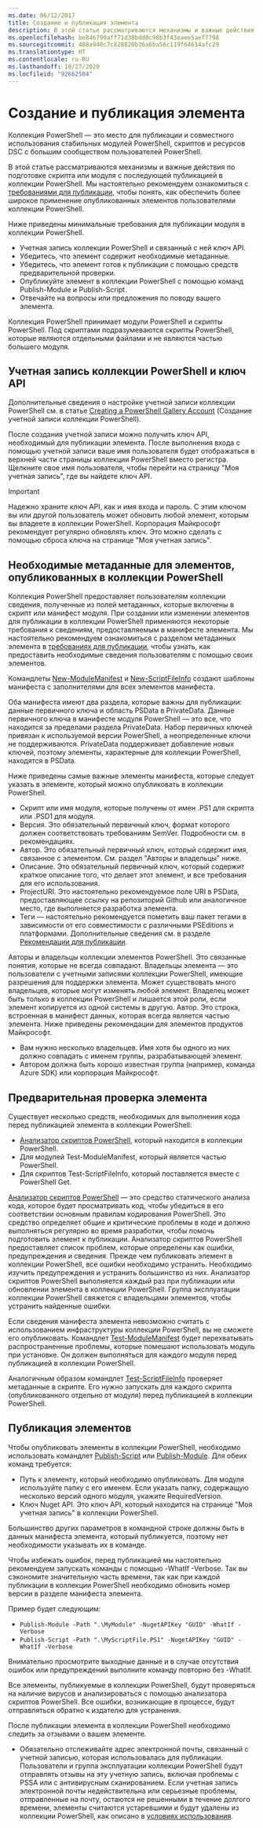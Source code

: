```yaml
---
ms.date: 06/12/2017
title: Создание и публикация элемента
description: В этой статье рассматриваются механизмы и важные действия по подготовке скрипта или модуля с последующей публикацией в коллекции PowerShell.
ms.openlocfilehash: be846799aff71d38bdd0c98b3f43eaee5aef7798
ms.sourcegitcommit: 488a940c7c828820b36a6ba56c119f64614afc29
ms.translationtype: HT
ms.contentlocale: ru-RU
ms.lasthandoff: 10/27/2020
ms.locfileid: "92662504"
---
```

# <a name="creating-and-publishing-an-item"></a>Создание и публикация элемента

Коллекция PowerShell — это место для публикации и совместного использования стабильных модулей PowerShell, скриптов и ресурсов DSC с большим сообществом пользователей PowerShell.

В этой статье рассматриваются механизмы и важные действия по подготовке скрипта или модуля с последующей публикацией в коллекции PowerShell. Мы настоятельно рекомендуем ознакомиться с [требованиями для публикации](../../concepts/publishing-guidelines.md), чтобы понять, как обеспечить более широкое применение опубликованных элементов пользователями коллекции PowerShell.

Ниже приведены минимальные требования для публикации модуля в коллекции PowerShell.

- Учетная запись коллекции PowerShell и связанный с ней ключ API.
- Убедитесь, что элемент содержит необходимые метаданные.
- Убедитесь, что элемент готов к публикации с помощью средств предварительной проверки.
- Опубликуйте элемент в коллекции PowerShell с помощью команд Publish-Module и Publish-Script.
- Отвечайте на вопросы или предложения по поводу вашего элемента.

Коллекция PowerShell принимает модули PowerShell и скрипты PowerShell. Под скриптами подразумеваются скрипты PowerShell, которые являются отдельными файлами и не являются частью большего модуля.

## <a name="powershell-gallery-account-and-api-key"></a>Учетная запись коллекции PowerShell и ключ API

Дополнительные сведения о настройке учетной записи коллекции PowerShell см. в статье [Creating a PowerShell Gallery Account](creating-an-account.md) (Создание учетной записи коллекции PowerShell).

После создания учетной записи можно получить ключ API, необходимый для публикации элемента. После выполнения входа с помощью учетной записи ваше имя пользователя будет отображаться в верхней части страницы коллекции PowerShell вместо регистра. Щелкните свое имя пользователя, чтобы перейти на страницу "Моя учетная запись", где вы найдете ключ API.

> [!IMPORTANT]
> Надежно храните ключ API, как и имя входа и пароль. С этим ключом вы или другой пользователь может обновить любой элемент, которым вы владеете в коллекции PowerShell. Корпорация Майкрософт рекомендует регулярно обновлять ключ. Это можно сделать с помощью сброса ключа на странице "Моя учетная запись".

## <a name="required-metadata-for-items-published-to-the-powershell-gallery"></a>Необходимые метаданные для элементов, опубликованных в коллекции PowerShell

Коллекция PowerShell предоставляет пользователям коллекции сведения, полученные из полей метаданных, которые включены в скрипт или манифест модуля. При создании или изменении элементов для публикации в коллекции PowerShell применяются некоторые требования к сведениям, предоставляемым в манифесте элемента. Мы настоятельно рекомендуем ознакомиться с разделом метаданных элемента в [требованиях для публикации](../../concepts/publishing-guidelines.md), чтобы узнать, как предоставить необходимые сведения пользователям с помощью своих элементов.

Командлеты [New-ModuleManifest](/powershell/module/microsoft.powershell.core/new-modulemanifest) и [New-ScriptFileInfo](/powershell/module/PowerShellGet/New-ScriptFileInfo) создают шаблоны манифеста с заполнителями для всех элементов манифеста.

Оба манифеста имеют два раздела, которые важны для публикации: данные первичного ключа и область PSData в PrivateData. Данные первичного ключа в манифесте модуля PowerShell — это все, что находится за пределами раздела PrivateData. Набор первичных ключей привязан к используемой версии PowerShell, а неопределенные ключи не поддерживаются. PrivateData поддерживает добавление новых ключей, поэтому элементы, характерные для коллекции PowerShell, находятся в PSData.

Ниже приведены самые важные элементы манифеста, которые следует указать в элементе, который можно опубликовать в коллекции PowerShell.

- Скрипт или имя модуля, которые получены от имен .PS1 для скрипта или .PSD1 для модуля.
- Версия. Это обязательный первичный ключ, формат которого должен соответствовать требованиям SemVer. Подробности см. в рекомендациях.
- Автор. Это обязательный первичный ключ, который содержит имя, связанное с элементом. См. раздел "Авторы и владельцы" ниже.
- Описание. Это обязательный первичный ключ, который содержит краткое описание того, что делает этот элемент, и все требования для его использования.
- ProjectURI. Это настоятельно рекомендуемое поле URI в PSData, предоставляющее ссылку на репозиторий Github или аналогичное место, где выполняется разработка элемента.
- Теги — настоятельно рекомендуется пометить ваш пакет тегами в зависимости от его совместимости с различными PSEditions и платформами. Дополнительные сведения см. в разделе [Рекомендации для публикации](../../concepts/publishing-guidelines.md#tag-your-package-with-the-compatible-pseditions-and-platforms).

Авторы и владельцы коллекции элементов PowerShell. Это связанные понятия, которые не всегда совпадают. Владельцы элемента — это пользователи с учетными записями коллекции PowerShell, имеющие разрешения для поддержки элемента. Может существовать много владельцев, которые могут изменять любой элемент. Владелец может быть только в коллекции PowerShell и лишается этой роли, если элемент копируется из одной системы в другую. Автор. Это строка, встроенная в манифест данных, которая всегда является частью элемента. Ниже приведены рекомендации для элементов продуктов Майкрософт.

- Вам нужно несколько владельцев. Имя хотя бы одного из них должно совпадать с именем группы, разрабатывающей элемент.
- Автором должна быть хорошо известная группа (например, команда Azure SDK) или корпорация Майкрософт.

## <a name="pre-validate-your-item"></a>Предварительная проверка элемента

Существует несколько средств, необходимых для выполнения кода перед публикацией элемента в коллекции PowerShell:

- [Анализатор скриптов PowerShell](https://www.powershellgallery.com/packages/PSScriptAnalyzer/), который находится в коллекции PowerShell.
- Для модулей Test-ModuleManifest, который является частью PowerShell.
- Для скриптов Test-ScriptFileInfo, который поставляется вместе с PowerShell Get.

[Анализатор скриптов PowerShell](https://www.powershellgallery.com/packages/PSScriptAnalyzer/) — это средство статического анализа кода, которое будет просматривать код, чтобы убедиться в его соответствии основным правилам кодирования PowerShell. Это средство определяет общие и критические проблемы в коде и должно выполняться регулярно во время разработки, чтобы помочь подготовить элемент к публикации. Анализатор скриптов PowerShell предоставляет список проблем, которые определены как ошибки, предупреждения и сведения. Прежде чем публиковать элемент в коллекции PowerShell, все ошибки необходимо устранить. Необходимо изучить предупреждения и устранить большинство из них. Анализатор скриптов PowerShell выполняется каждый раз при публикации или обновлении элемента в коллекции PowerShell. Группа эксплуатации коллекции PowerShell свяжется с владельцами элементов, чтобы устранить найденные ошибки.

Если сведения манифеста элемента невозможно считать с использованием инфраструктуры коллекции PowerShell, вы не сможете его опубликовать.
Командлет [Test-ModuleManifest](/powershell/module/microsoft.powershell.core/test-modulemanifest) будет перехватывать распространенные проблемы, которые помешают использовать модуль при установке. Он должен выполняться для каждого модуля перед публикацией в коллекции PowerShell.

Аналогичным образом командлет [Test-ScriptFileInfo](/powershell/module/PowerShellGet/test-scriptfileinfo) проверяет метаданные в скрипте. Его нужно запускать для каждого скрипта (опубликованного отдельно от модуля) перед публикацией в коллекции PowerShell.

## <a name="publishing-items"></a>Публикация элементов

Чтобы опубликовать элементы в коллекции PowerShell, необходимо использовать командлет [Publish-Script](/powershell/module/PowerShellGet/publish-script) или [Publish-Module](/powershell/module/PowerShellGet/publish-module). Для обеих команд требуется:

- Путь к элементу, который необходимо опубликовать. Для модуля используйте папку с его именем. Если указать папку, содержащую несколько версий одного модуля, укажите RequiredVersion.
- Ключ Nuget API. Это ключ API, который находится на странице "Моя учетная запись" в коллекции PowerShell.

Большинство других параметров в командной строке должны быть в данных манифеста элемента, который публикуется, поэтому нет необходимости указывать их в команде.

Чтобы избежать ошибок, перед публикацией мы настоятельно рекомендуем запускать команды с помощью -WhatIf -Verbose. Так вы сэкономите значительную часть времени, так как при каждой публикации в коллекции PowerShell необходимо обновить номер версии в разделе манифеста элемента.

Пример будет следующим:

* `Publish-Module -Path ".\MyModule" -NugetAPIKey "GUID" -WhatIf -Verbose`
* `Publish-Script -Path ".\MyScriptFile.PS1" -NugetAPIKey "GUID" -WhatIf -Verbose`

Внимательно просмотрите выходные данные и в случае отсутствия ошибок или предупреждений выполните команду повторно без -WhatIf.

Все элементы, публикуемые в коллекции PowerShell, будут проверяться на наличие вирусов и анализироваться с помощью анализатора скриптов PowerShell. Все ошибки, возникающие в процессе, будут отправляться обратно к издателю для устранения.

После публикации элемента в коллекции PowerShell необходимо следить за отзывами о вашем элементе.

- Обязательно отслеживайте адрес электронной почты, связанный с учетной записью, которая использовалась для публикации. Пользователи и группа эксплуатации коллекции PowerShell будут отправлять отзывы на эту учетную запись, включая проблемы с PSSA или с антивирусным сканированием. Если учетная запись электронной почты недействительна или серьезные проблемы, отправленные на почту, остаются не решенными в течение долгого времени, элементы считаются устаревшими и будут удалены из коллекции PowerShell, как описано в [условиях использования](https://www.powershellgallery.com/policies/Terms).
